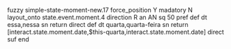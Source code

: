 fuzzy simple-state-moment-new.17
   force_position Y
   madatory N
   layout_onto state.event.moment.4
   direction R
   an AN
   sq 50
   pref 
   def 
    dt essa,nessa
    sn 
    return 
    direct 
   def 
    dt quarta,quarta-feira
    sn 
    return [interact.state.moment.date,$this-quarta,interact.state.moment.date]
    direct 
   suf 
end
